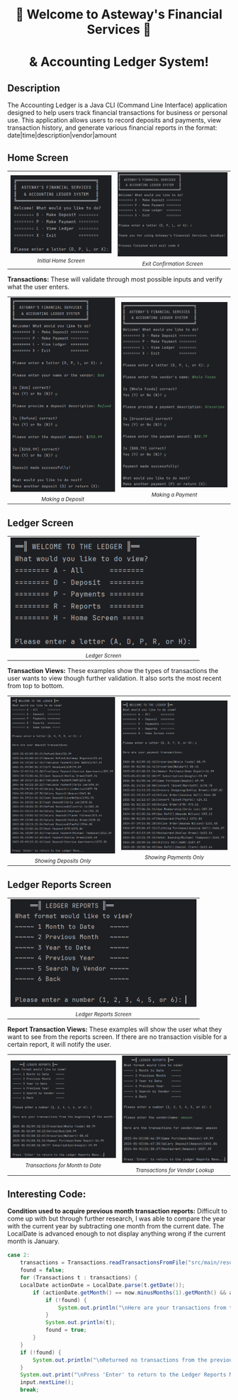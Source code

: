 <h1 align="center">🏦 Welcome to Asteway's Financial Services 🏦</h1>
<h1 align="center">& Accounting Ledger System!</h1>

## Description
The Accounting Ledger is a Java CLI (Command Line Interface) application designed to help users track financial transactions for business or personal use. This application allows users to record deposits and payments, view transaction history, and generate various financial reports in the format: date|time|description|vendor|amount

## Home Screen
<table>
  <tr>
    <td align="center" width="500">
      <img src="https://github.com/astewayn17/AccountingLedger/blob/main/screenshots/home_screen.png?raw=true" width="380"/><br/>
      <sub><i>Initial Home Screen</i></sub>
    </td>
    <td align="center" width="500">
      <img src="https://github.com/astewayn17/AccountingLedger/blob/main/screenshots/home_screen_exit.png?raw=true" width="380"/><br/>
      <sub><i>Exit Confirmation Screen</i></sub>
    </td>
  </tr>
</table>

**Transactions:**
These will validate through most possible inputs and verify what the user enters.
<table>
  <tr>
    <td align="center" width="500">
      <img src="https://github.com/astewayn17/AccountingLedger/blob/main/screenshots/making_a_deposit.png" width="250"/><br/>
      <sub><i>Making a Deposit</i></sub>
    </td>
    <td align="center" width="500">
      <img src="https://github.com/astewayn17/AccountingLedger/blob/main/screenshots/making_a_payment.png" width="260"/><br/>
      <sub><i>Making a Payment</i></sub>
    </td>
  </tr>
</table>

## Ledger Screen
<div align="center">
  <table width="100%">
    <tr>
      <td align="center">
        <img src="https://github.com/astewayn17/AccountingLedger/blob/main/screenshots/ledger_screen.png?raw=true" width="420"/>
        <br/>
        <sub><i>Ledger Screen</i></sub>
      </td>
    </tr>
  </table>
</div>

**Transaction Views:**
These examples show the types of transactions the user wants to view though further validation. It also sorts the most recent from top to bottom.
<table>
  <tr>
    <td align="center" width="500">
      <img src="https://github.com/astewayn17/AccountingLedger/blob/main/screenshots/transaction_view_example_deposits.png" width="325" /><br />
      <sub><i>Showing Deposits Only</i></sub>
    </td>
    <td align="center" width="500">
      <img src="https://github.com/astewayn17/AccountingLedger/blob/main/screenshots/transaction_view_example_payments.png" width="330" /><br />
      <sub><i>Showing Payments Only</i></sub>
    </td>
  </tr>
</table>

## Ledger Reports Screen
<div align="center">
  <table width="100%">
    <tr>
      <td align="center">
        <img src="https://github.com/astewayn17/AccountingLedger/blob/main/screenshots/ledger_reports_screen.png" width="420"/>
        <br/>
        <sub><i>Ledger Reports Screen</i></sub>
      </td>
    </tr>
  </table>
</div>

**Report Transaction Views:**
These examples will show the user what they want to see from the reports screen. If there are no transaction visible for a certain report, it will notify the user.
<table>
  <tr>
    <td align="center" width="500">
      <img src="https://github.com/astewayn17/AccountingLedger/blob/main/screenshots/transactions_for_beginning_of_month.png" width="360"/><br/>
      <sub><i>Transactions for Month to Date</i></sub>
    </td>
    <td align="center" width="500">
      <img src="https://github.com/astewayn17/AccountingLedger/blob/main/screenshots/transactions_for_vendor_search.png" width="330"/><br/>
      <sub><i>Transactions for Vendor Lookup</i></sub>
    </td>
  </tr>
</table>

## Interesting Code:
**Condition used to acquire previous month transaction reports:**
Difficult to come up with but through further research, I was able to compare the year with the current year by subtracting one month from the current date. The LocalDate is advanced enough to not display anything wrong if the current month is January. 
```java
case 2:
    transactions = Transactions.readTransactionsFromFile("src/main/resources/transactions.csv");
    found = false;
    for (Transactions t : transactions) {
    LocalDate actionDate = LocalDate.parse(t.getDate());
        if (actionDate.getMonth() == now.minusMonths(1).getMonth() && actionDate.getYear() == now.minusMonths(1).getYear()) {
            if (!found) {
                System.out.println("\nHere are your transactions from the previous month: \n");
            }
            System.out.println(t);
            found = true;
        }
    }
    if (!found) {
        System.out.println("\nReturned no transactions from the previous month.");
    }
    System.out.print("\nPress 'Enter' to return to the Ledger Reports Menu...");
    input.nextLine();
    break;
